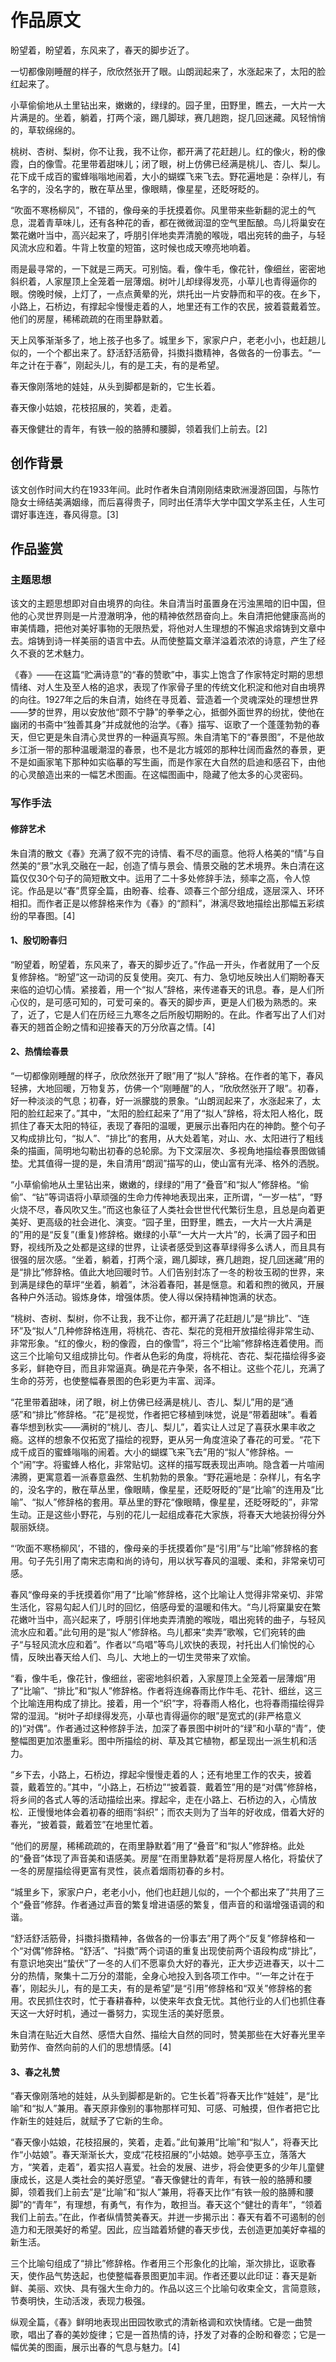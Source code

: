 # 作品原文

盼望着，盼望着，东风来了，春天的脚步近了。

一切都像刚睡醒的样子，欣欣然张开了眼。山朗润起来了，水涨起来了，太阳的脸红起来了。

小草偷偷地从土里钻出来，嫩嫩的，绿绿的。园子里，田野里，瞧去，一大片一大片满是的。坐着，躺着，打两个滚，踢几脚球，赛几趟跑，捉几回迷藏。风轻悄悄的，草软绵绵的。

桃树、杏树、梨树，你不让我，我不让你，都开满了花赶趟儿。红的像火，粉的像霞，白的像雪。花里带着甜味儿；闭了眼，树上仿佛已经满是桃儿、杏儿、梨儿。花下成千成百的蜜蜂嗡嗡地闹着，大小的蝴蝶飞来飞去。野花遍地是：杂样儿，有名字的，没名字的，散在草丛里，像眼睛，像星星，还眨呀眨的。

“吹面不寒杨柳风”，不错的，像母亲的手抚摸着你。风里带来些新翻的泥土的气息，混着青草味儿，还有各种花的香，都在微微润湿的空气里酝酿。鸟儿将巢安在繁花嫩叶当中，高兴起来了，呼朋引伴地卖弄清脆的喉咙，唱出宛转的曲子，与轻风流水应和着。牛背上牧童的短笛，这时候也成天嘹亮地响着。

雨是最寻常的，一下就是三两天。可别恼。看，像牛毛，像花针，像细丝，密密地斜织着，人家屋顶上全笼着一层薄烟。树叶儿却绿得发亮，小草儿也青得逼你的眼。傍晚时候，上灯了，一点点黄晕的光，烘托出一片安静而和平的夜。在乡下，小路上，石桥边，有撑起伞慢慢走着的人，地里还有工作的农民，披着蓑戴着笠。他们的房屋，稀稀疏疏的在雨里静默着。

天上风筝渐渐多了，地上孩子也多了。城里乡下，家家户户，老老小小，也赶趟儿似的，一个个都出来了。舒活舒活筋骨，抖擞抖擞精神，各做各的一份事去。“一年之计在于春”，刚起头儿，有的是工夫，有的是希望。

春天像刚落地的娃娃，从头到脚都是新的，它生长着。

春天像小姑娘，花枝招展的，笑着，走着。

春天像健壮的青年，有铁一般的胳膊和腰脚，领着我们上前去。\[2\] 

## 创作背景

该文创作时间大约在1933年间。此时作者朱自清刚刚结束欧洲漫游回国，与陈竹隐女士缔结美满姻缘，而后喜得贵子，同时出任清华大学中国文学系主任，人生可谓好事连连，春风得意。\[3\] 

## 作品鉴赏

### 主题思想

该文的主题思想即对自由境界的向往。朱自清当时虽置身在污浊黑暗的旧中国，但他的心灵世界则是一片澄澈明净，他的精神依然昂奋向上。朱自清把他健康高尚的审美情趣，把他对美好事物的无限热爱，将他对人生理想的不懈追求熔铸到文章中去。熔铸到诗一样美丽的语言中去。从而使整篇文章洋溢着浓浓的诗意，产生了经久不衰的艺术魅力。

《春》——在这篇“贮满诗意”的“春的赞歌”中，事实上饱含了作家特定时期的思想情绪、对人生及至人格的追求，表现了作家骨子里的传统文化积淀和他对自由境界的向往。1927年之后的朱自清，始终在寻觅着、营造着一个灵魂深处的理想世界——梦的世界，用以安放他“颇不宁静”的拳拳之心，抵御外面世界的纷扰，使他在幽闭的书斋中“独善其身”并成就他的治学。《春》描写、讴歌了一个蓬蓬勃勃的春天，但它更是朱自清心灵世界的一种逼真写照。朱自清笔下的“春景图”，不是他故乡江浙一带的那种温暖潮湿的春景，也不是北方城郊的那种壮阔而盎然的春景，更不是如画家笔下那种如实临摹的写生画，而是作家在大自然的启迪和感召下，由他的心灵酿造出来的一幅艺术图画。在这幅图画中，隐藏了他太多的心灵密码。

### 写作手法

#### 修辞艺术

朱自清的散文《春》充满了叙不完的诗情、看不尽的画意。他将人格美的“情”与自然美的“景”水乳交融在一起，创造了情与景会、情景交融的艺术境界。朱白清在这篇仅仅30个句子的简短散文中。运用了二十多处修辞手法，频率之高，令人惊诧。作品是以“春”贯穿全篇，由盼春、绘春、颂春三个部分组成，逐层深入、环环相扣。而作者正是以修辞格来作为《春》的“颜料”，淋漓尽致地描绘出那幅五彩缤纷的早春图。\[4\] 

#### 1、殷切盼春归

“盼望着，盼望着，东风来了，春天的脚步近了。”作品一开头，作者就用了一个反复修辞格。“盼望”这一动词的反复使用。突兀、有力、急切地反映出人们期盼春天来临的迫切心情。紧接着，用一个“拟人”辞格，来传递春天的讯息。春，是人们所心仪的，是可感可知的，可爱可亲的。春天的脚步声，更是人们极为熟悉的。来了，近了，它是人们在历经三九寒冬之后所殷切期盼的。在此。作者写出了人们对春天的翘首企盼之情和迎接春天的万分欣喜之情。\[4\] 

#### 2、热情绘春景

“一切都像刚睡醒的样子，欣欣然张开了眼”用了“拟人”辞格。在作者的笔下，春风轻拂，大地回暖，万物复苏，仿佛一个“刚睡醒”的人，“欣欣然张开了眼”。初春，好一种淡淡的气息；初春，好一派朦胧的景象。“山朗润起来了，水涨起来了，太阳的脸红起来了。”其中，“太阳的脸红起来了”用了“拟人”辞格，将太阳人格化，既抓住了春天太阳的特征，表现了春阳的温暖，更展示出春阳内在的神韵。整个句子又构成排比句，“拟人”、“排比”的套用，从大处着笔，对山、水、太阳进行了粗线条的描画，简明地勾勒出初春的总轮廓。为下文深层次、多视角地描绘春景图做铺垫。尤其值得一提的是，朱自清用“朗润”描写的山，使山富有光泽、格外的洒脱。

“小草偷偷地从土里钻出来，嫩嫩的，绿绿的”用了“叠音”和“拟人”修辞格。“偷偷”、“钻”等词语将小草顽强的生命力传神地表现出来，正所谓，“一岁一枯”，“野火烧不尽，春风吹又生。”而这也象征了人类社会世世代代繁衍生息，且总是向着更美好、更高级的社会进化、演变。“园子里，田野里，瞧去，一大片一大片满是的”用的是“反复”\(重复\)修辞格。嫩绿的小草“一大片一大片”的，长满了园子和田野，视线所及之处都是这绿的世界，让读者感受到这春草绿得多么诱人，而且具有很强的层次感。“坐着，躺着，打两个滚，踢几脚球，赛几趟跑，捉几回迷藏”用的是“排比”修辞格。值此大地回暖时节。人们告别封冻了一冬的粉妆玉砌的世界，来到满是绿色的草坪“坐着，躺着”，沐浴着春阳，甚是惬意。和着和煦的微风，开展各种户外活动。锻炼身体，增强体质。使人得以保持精神饱满的状态。

“桃树、杏树、梨树，你不让我，我不让你，都开满了花赶趟儿”是“排比”、“连环”及“拟人”几种修辞格连用，将桃花、杏花、梨花的竞相开放描绘得非常生动、非常形象。“红的像火，粉的像霞，白的像雪”，将三个“比喻”修辞格连着使用。而这三个比喻句又组成排比句。作者从色彩的角度，将桃花、杏花、梨花描绘得多姿多彩，鲜艳夺目，而且非常逼真。确是花卉争荣，各不相让。这些个花儿，充满了生命的芬芳，也使整幅春景图的色彩更为丰富、润泽。

“花里带着甜味，闭了眼，树上仿佛已经满是桃儿、杏儿、梨儿”用的是“通感”和“排比”修辞格。“花”是视觉，作者把它移植到味觉，说是“带着甜味”。看着春华想到秋实——满树的“桃儿、杏儿、梨儿”，着实让人过足了喜获水果丰收之瘾。这样的想象不仅拓宽了描绘的视野，更从另一角度渲染了春花的可爱。“花下成千成百的蜜蜂嗡嗡的闹着。大小的蝴蝶飞来飞去”用的“拟人”修辞格。一个“闹”字。将蜜蜂人格化，非常贴切。这样的描写既表现出声响。隐含着一片喧闹沸腾，更寓意着一派春意盎然、生机勃勃的景象。“野花遍地是：杂样儿，有名字的，没名字的，散在草丛里，像眼睛，像星星，还眨呀眨的”是“比喻”的连用及“比喻”、“拟人”修辞格的套用。草丛里的野花“像眼睛，像星星，还眨呀眨的”，非常生动。正是这些小野花，与别的花儿一起组成春花大家族，将春天大地装扮得分外靓丽妖绕。

“‘吹面不寒杨柳风’，不错的，像母亲的手抚摸着你”是“引用”与“比喻”修辞格的套用。句子先引用了南宋志南和尚的诗句，用以状写春风的温暖、柔和，非常亲切可感。

春风“像母亲的手抚摸着你”用了“比喻”修辞格，这个比喻让人觉得非常亲切、非常生活化，容易勾起人们儿时的回忆，倍感母爱的温暖和伟大。“鸟儿将窠巢安在繁花嫩叶当中，高兴起来了，呼朋引伴地卖弄清脆的喉咙，唱出宛转的曲子，与轻风流水应和着。”此句用的是“拟人”修辞格。鸟儿都来“卖弄”歌喉，它们宛转的曲子“与轻风流水应和着”。作者以“鸟唱”等鸟儿欢快的表现，衬托出人们愉悦的心情，反映出春天给人们、鸟儿、大地上的一切生灵带来了欢愉。

“看，像牛毛，像花针，像细丝，密密地斜织着，入家屋顶上全笼着一层薄烟”用了“比喻”、“排比”和“拟人”修辞格。作者将连绵春雨比作牛毛、花针、细丝，这三个比喻连用构成了排比。接着，用一个“织”字，将春雨人格化，也将春雨描绘得异常的湿润。“树叶子却绿得发亮，小草也青得逼你的眼”是宽式的\(非严格意义的\)“对偶”。作者通过这种修辞手法，加深了春景图中树叶的“绿”和小草的“青”，使整幅图更加浓墨重彩。图中所描绘的树、草及其它植物，都呈现出一派生机和活力。

“乡下去，小路上，石桥边，撑起伞慢慢走着的人；还有地里工作的农夫，披着蓑，戴着笠的。”其中，“小路上，石桥边”“披着蓑．戴着笠”用的是“对偶”修辞格，将乡间的各式人等的活动描绘出来。撑起伞，走在小路上、石桥边的入，心情放松．正慢慢地体会着初春的细雨“斜织”；而农夫则为了当年的好收成，借着大好的春光，“披着蓑，戴着笠”在地里忙着。

“他们的房屋，稀稀疏疏的，在雨里静默着”用了“叠音”和“拟人”修辞格。此处的“叠音”体现了声音美和语感美。房屋“在雨里静默着”是将房屋人格化，将蛰伏了一冬的房屋描绘得更富有灵性，装点着烟雨初春的乡村。

“城里乡下，家家户户，老老小小，他们也赶趟儿似的，一个个都出来了”共用了三个“叠音”修辞。作者通过声音的繁复增进语感的繁复，借声音的和谐增强语调的和谐。

“舒活舒活筋骨，抖擞抖擞精神，各做各的一份事去”用了两个“反复”修辞格和一个“对偶”修辞格。“舒活”、“抖擞”两个词语的重复出现使前两个语段构成“排比”，有意识地突出“蛰伏”了一冬的人们不愿辜负大好的春光，正大步迈进春天，以十二分的热情，聚集十二万分的潜能，全身心地投入到各项工作中。“‘一年之计在于春’，刚起头儿，有的是工夫，有的是希望”是“引用”修辞格和“双关”修辞格的套用。农民抓住农时，忙于春耕春种，以使来年衣食无忧。其他行业的人们也抓住春天这一大好时机，通过一番努力，实现生活的美好愿景。

朱自清在贴近大自然、感悟大自然、描绘大自然的同时，赞美那些在大好春光里辛勤劳作、奋然向前的人们的思想情感。\[4\] 

#### 3、春之礼赞

“春天像刚落地的娃娃，从头到脚都是新的。它生长着”将春天比作“娃娃”，是“比喻”和“拟人”兼用。春天原非像别的事物那样可知、可感、可触摸，但作者把它比作新生的娃娃后，就赋予了它新的生命。

“春天像小姑娘，花枝招展的，笑着，走着。”此旬兼用“比喻”和“拟人”，将春天比作“小姑娘”。春天渐渐长大，变成“花枝招展的”小姑娘。她亭亭玉立，落落大方，“笑着，走着”，着实招人喜爱。社会的发展、进步，将会使更多的少年儿童健康成长，这是人类社会的美好愿望。“春天像健壮的青年，有铁一般的胳膊和腰脚，领着我们上前去”是“比喻”和“拟人”兼用，将春天比作“有铁一般的胳膊和腰脚”的“青年”，有理想，有勇气，有作为，敢担当。春天这个“健壮的青年”，“领着我们上前去。”在此，作者纵情赞美春天。并迸一步揭示出：春天有着不可遏制的创造力和无限美好的希望。因此，应当踏着矫健的春天步伐，去创造更加美好幸福的新生活。

三个比喻句组成了“排比”修辞格。作者用三个形象化的比喻，渐次排比，讴歌春天，使作品气势迭起，也使整幅春景图更加丰润。作者还要以此印证：春天是新鲜、美丽、欢快、具有强大生命力的。作品以这三个比喻句收束全文，言简意赅，节奏明快，生动活泼，表现力极强。

纵观全篇，《春》鲜明地表现出田园牧歌式的清新格调和欢快情绪。它是一曲赞歌，唱出了春的美妙旋律；它是一首热情的诗，抒发了对春的企盼和眷恋；它是一幅优美的图画，展示出春的气息与魅力。\[4\] 

